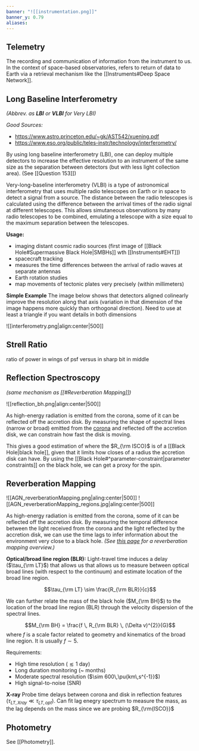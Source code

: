 ```yaml
---
banner: "![[instrumentation.png]]"
banner_y: 0.79
aliases:
---
```

## Telemetry

The recording and communication of information from the instrument to us. In the context of space-based observatories, refers to return of data to Earth via a retrieval mechanism like the [[Instruments#Deep Space Network]].


## Long Baseline Interferometry
*(Abbrev. as **LBI** or **VLBI** for Very LBI)*

*Good Sources:*
- https://www.astro.princeton.edu/~gk/AST542/xuening.pdf
- https://www.eso.org/public/teles-instr/technology/interferometry/

By using long baseline interferometry (LBI), one can deploy multiple detectors to increase the effective resolution to an instrument of the same size as the separation between detectors (but with less light collection area). (See [[Question 153]])

Very-long-baseline interferometry (VLBI) is a type of astronomical interferometry that uses multiple radio telescopes on Earth or in space to detect a signal from a source. The distance between the radio telescopes is calculated using the difference between the arrival times of the radio signal at different telescopes. This allows simutaneous observations by many radio telescopes to be combined, emulating a telescope with a size equal to the maximum separation between the telescopes.

**Usage:**
- imaging distant cosmic radio sources (first image of [[Black Hole#Supermassive Black Hole|SMBHs]] wth [[Instruments#EHT]])
- spacecraft tracking
- measures the time differences between the arrival of radio waves at separate antennas
- Earth rotation studies
- map movements of tectonic plates very precisely (within millimeters)

**Simple Example**
The image below shows that detectors aligned colinearly improve the resolution along that axis (variation in that dimension of the image happens more quickly than orthogonal direction). Need to use at least a triangle if you want details in both dimensions

![[interferometry.png|align:center|500]]


## Strell Ratio

ratio of power in wings of psf versus in sharp bit in middle

## Reflection Spectroscopy
*(same mechanism as [[#Reverberation Mapping]])*

![[reflection_bh.png|align:center|500]]

As high-energy radiation is emitted from the corona, some of it can be reflected off the accretion disk. By measuring the shape of spectral lines (narrow or broad) emitted from the [corona](app://obsidian.md/Active%20Galactic%20Nuclei#Corona) and reflected off the accretion disk, we can constrain how fast the disk is moving. 

This gives a good estimation of where the $R_{\rm ISCO}$ is of a [[Black Hole|black hole]], given that it limits how closes of a radius the accretion disk can have. By using the [[Black Hole#^parameter-constraint|parameter constraints]] on the black hole, we can get a proxy for the spin.

## Reverberation Mapping

![[AGN_reverberationMapping.png|aling:center|500]]
![[AGN_reverberationMapping_regions.jpg|aling:center|500]]


As high-energy radiation is emitted from the corona, some of it can be reflected off the accretion disk. By measuring the temporal difference between the light received from the corona and the light reflected by the accretion disk, we can use the time lags to infer information about the environment very close to a black hole. *(See [this page](https://ned.ipac.caltech.edu/level5/March10/Peterson/frames.html) for a reverberation mapping overview.)*

**Optical/broad line region (BLR):**
Light-travel time induces a delay ($\tau_{\rm LT}$) that allows us that allows us to measure between optical broad lines (with respect to the continuum) and estimate location of the broad line region.

$$\tau_{\rm LT} \sim \frac{R_{\rm BLR}}{c}$$

We can further relate the mass of the black hole ($M_{\rm BH}$) to the location of the broad line region (BLR) through the velocity dispersion of the spectral lines.

$$M_{\rm BH} = \frac{f \, R_{\rm BLR} \, (\Delta v)^{2}}{G}$$where $f$ is a scale factor related to geometry and kinematics of the broad line region. It is usually $f \sim 5$.

Requirements:
- High time resolution ($\lesssim 1$ day)
- Long duration monitoring (~ months)
- Moderate spectral resolution ($\sim 600\,\pu{km\,s^{-1}}$)
- High signal-to-noise (SNR)

**X-ray**
Probe time delays between corona and disk in reflection features ($\tau_{LT, Xray} \ll \tau_{LT,opt}$). Can fit lag enegry spectrum to measure the mass, as the lag depends on the mass since we are probing $R_{\rm{ISCO}}$ 

## Photometry

See [[Photometry]].